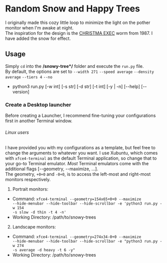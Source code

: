 # Random Snow and Happy Trees #

I originally made this cozy little loop to minimize the light on the pother monitor when I'm awake at night.<br>
The inspiration for the design is the [CHRISTMA EXEC](https://en.wikipedia.org/wiki/Christmas_Tree_EXEC) worm from 1987. I have added the snow for effect.

## Usage ##
Simply <code>cd</code> into the __/snowy-tree*/__ folder and execute the <code>run.py</code> file.<br>
By default, the options are set to <code>--width 271</code> <code>--speed average</code> <code>--density average</code> <code>--tiers 4</code> <code>--no</code>

 - python3 run.py \[-w int] \[-s str] \[-d str] \[-t int] \[-y | -n] \[--help] \[--version]

### Create a Desktop launcher ###

Before creating a Launcher, I recommend fine-tuning your configurations first in another Terminal window.

###### Linux users ######
I have provided you with my configurations as a template, but feel free to change the arguments to whatever you want.
I use Xubuntu, which comes with <code>xfce4-terminal</code> as the default Terminal application, so change that to your go-to Terminal emulator.
*Most* Terminal emulators come with the additional flags \[--geometry, --maximize, ...].<br>
The geometry, <code>+0+0</code> and <code>-0+0</code>, is to access the left-most and right-most monitors respectively.

 1. Portrait monitors:
   - Command: <code>xfce4-terminal --geometry=154x65+0+0 --maximize --hide-menubar --hide-toolbar --hide-scrollbar -e 'python3 run.py -w 154 -s slow -d thin -t 4 -n'</code>
   - Working Directory: /path/to/snowy-trees
 2. Landscape monitors:
   - Command: <code>xfce4-terminal --geometry=274x34-0+0 --maximize --hide-menubar --hide-toolbar --hide-scrollbar -e "python3 run.py -w 274 -s average -d heavy -t 6 -y"</code>
   - Working Directory: /path/to/snowy-trees
